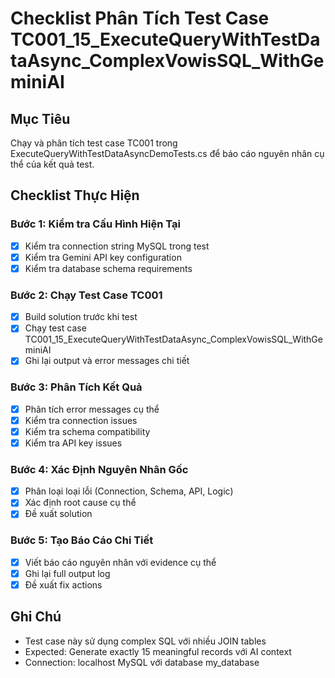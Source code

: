 # Checklist Phân Tích Test Case TC001_15_ExecuteQueryWithTestDataAsync_ComplexVowisSQL_WithGeminiAI

## Mục Tiêu
Chạy và phân tích test case TC001 trong ExecuteQueryWithTestDataAsyncDemoTests.cs để báo cáo nguyên nhân cụ thể của kết quả test.

## Checklist Thực Hiện

### Bước 1: Kiểm tra Cấu Hình Hiện Tại
- [x] Kiểm tra connection string MySQL trong test
- [x] Kiểm tra Gemini API key configuration
- [x] Kiểm tra database schema requirements

### Bước 2: Chạy Test Case TC001
- [x] Build solution trước khi test
- [x] Chạy test case TC001_15_ExecuteQueryWithTestDataAsync_ComplexVowisSQL_WithGeminiAI
- [x] Ghi lại output và error messages chi tiết

### Bước 3: Phân Tích Kết Quả
- [x] Phân tích error messages cụ thể
- [x] Kiểm tra connection issues
- [x] Kiểm tra schema compatibility
- [x] Kiểm tra API key issues

### Bước 4: Xác Định Nguyên Nhân Gốc
- [x] Phân loại loại lỗi (Connection, Schema, API, Logic)
- [x] Xác định root cause cụ thể
- [x] Đề xuất solution

### Bước 5: Tạo Báo Cáo Chi Tiết
- [x] Viết báo cáo nguyên nhân với evidence cụ thể
- [x] Ghi lại full output log
- [x] Đề xuất fix actions

## Ghi Chú
- Test case này sử dụng complex SQL với nhiều JOIN tables
- Expected: Generate exactly 15 meaningful records với AI context
- Connection: localhost MySQL với database my_database 